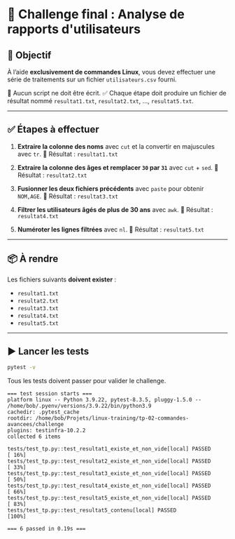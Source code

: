 # 🎯 Challenge final : Analyse de rapports d'utilisateurs

## 📝 Objectif

À l’aide **exclusivement de commandes Linux**, vous devez effectuer une série de
traitements sur un fichier `utilisateurs.csv` fourni.

🚫 Aucun script ne doit être écrit.
✅ Chaque étape doit produire un fichier de résultat nommé `resultat1.txt`,
`resultat2.txt`, ..., `resultat5.txt`.

---

## ✅ Étapes à effectuer

1. **Extraire la colonne des noms** avec `cut` et la convertir en majuscules
   avec `tr`.
   🔄 Résultat : `resultat1.txt`

2. **Extraire la colonne des âges et remplacer `30` par `31`** avec `cut` +
   `sed`.
   🔄 Résultat : `resultat2.txt`

3. **Fusionner les deux fichiers précédents** avec `paste` pour obtenir
   `NOM,AGE`.
   🔄 Résultat : `resultat3.txt`

4. **Filtrer les utilisateurs âgés de plus de 30 ans** avec `awk`.
   🔄 Résultat : `resultat4.txt`

5. **Numéroter les lignes filtrées** avec `nl`.
   🔄 Résultat : `resultat5.txt`

---

## 📦 À rendre

Les fichiers suivants **doivent exister** :

- `resultat1.txt`
- `resultat2.txt`
- `resultat3.txt`
- `resultat4.txt`
- `resultat5.txt`

---

## ▶️ Lancer les tests

```bash
pytest -v
```

Tous les tests doivent passer pour valider le challenge.

```plaintext
=== test session starts ===
platform linux -- Python 3.9.22, pytest-8.3.5, pluggy-1.5.0 -- /home/bob/.pyenv/versions/3.9.22/bin/python3.9
cachedir: .pytest_cache
rootdir: /home/bob/Projets/linux-training/tp-02-commandes-avancees/challenge
plugins: testinfra-10.2.2
collected 6 items

tests/test_tp.py::test_resultat1_existe_et_non_vide[local] PASSED                                                                                                            [ 16%]
tests/test_tp.py::test_resultat2_existe_et_non_vide[local] PASSED                                                                                                            [ 33%]
tests/test_tp.py::test_resultat3_existe_et_non_vide[local] PASSED                                                                                                            [ 50%]
tests/test_tp.py::test_resultat4_existe_et_non_vide[local] PASSED                                                                                                            [ 66%]
tests/test_tp.py::test_resultat5_existe_et_non_vide[local] PASSED                                                                                                            [ 83%]
tests/test_tp.py::test_resultat5_contenu[local] PASSED                                                                                                                       [100%]

=== 6 passed in 0.19s ===
``` 

